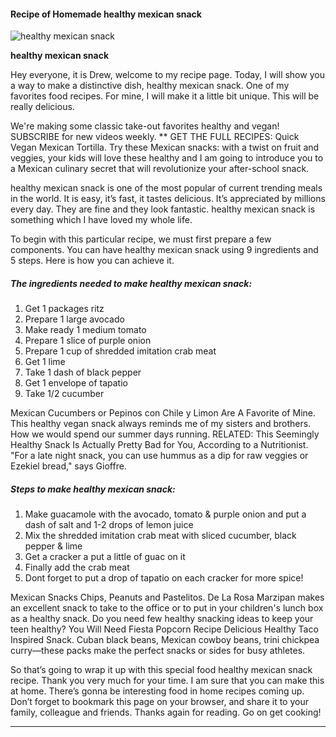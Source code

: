             

#### Recipe of Homemade healthy mexican snack

![healthy mexican snack](https://img-global.cpcdn.com/recipes/5749351607435264/751x532cq70/healthy-mexican-snack-recipe-main-photo.jpg)

**healthy mexican snack**

Hey everyone, it is Drew, welcome to my recipe page. Today, I will show you a way to make a distinctive dish, healthy mexican snack. One of my favorites food recipes. For mine, I will make it a little bit unique. This will be really delicious.

We're making some classic take-out favorites healthy and vegan! SUBSCRIBE for new videos weekly. \*\* GET THE FULL RECIPES: Quick Vegan Mexican Tortilla. Try these Mexican snacks: with a twist on fruit and veggies, your kids will love these healthy and I am going to introduce you to a Mexican culinary secret that will revolutionize your after-school snack.

healthy mexican snack is one of the most popular of current trending meals in the world. It is easy, it’s fast, it tastes delicious. It’s appreciated by millions every day. They are fine and they look fantastic. healthy mexican snack is something which I have loved my whole life.

To begin with this particular recipe, we must first prepare a few components. You can have healthy mexican snack using 9 ingredients and 5 steps. Here is how you can achieve it.

##### The ingredients needed to make healthy mexican snack:

1.  Get 1 packages ritz
2.  Prepare 1 large avocado
3.  Make ready 1 medium tomato
4.  Prepare 1 slice of purple onion
5.  Prepare 1 cup of shredded imitation crab meat
6.  Get 1 lime
7.  Take 1 dash of black pepper
8.  Get 1 envelope of tapatio
9.  Take 1/2 cucumber

Mexican Cucumbers or Pepinos con Chile y Limon Are A Favorite of Mine. This healthy vegan snack always reminds me of my sisters and brothers. How we would spend our summer days running. RELATED: This Seemingly Healthy Snack Is Actually Pretty Bad for You, According to a Nutritionist. "For a late night snack, you can use hummus as a dip for raw veggies or Ezekiel bread," says Gioffre.

##### Steps to make healthy mexican snack:

1.  Make guacamole with the avocado, tomato & purple onion and put a dash of salt and 1-2 drops of lemon juice
2.  Mix the shredded imitation crab meat with sliced cucumber, black pepper & lime
3.  Get a cracker a put a little of guac on it
4.  Finally add the crab meat
5.  Dont forget to put a drop of tapatio on each cracker for more spice!

Mexican Snacks Chips, Peanuts and Pastelitos. De La Rosa Marzipan makes an excellent snack to take to the office or to put in your children's lunch box as a healthy snack. Do you need few healthy snacking ideas to keep your teen healthy? You Will Need Fiesta Popcorn Recipe Delicious Healthy Taco Inspired Snack. Cuban black beans, Mexican cowboy beans, trini chickpea curry—these packs make the perfect snacks or sides for busy athletes.

So that’s going to wrap it up with this special food healthy mexican snack recipe. Thank you very much for your time. I am sure that you can make this at home. There’s gonna be interesting food in home recipes coming up. Don’t forget to bookmark this page on your browser, and share it to your family, colleague and friends. Thanks again for reading. Go on get cooking!

* * *